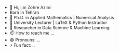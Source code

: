 - 👋 Hi, I,m Zohre Azimi
- Born in Tehran
- 👀  Ph.D. in Applied Mathematics | Numerical Analysis
- 🌱 University Lecturer | LaTeX & Python Instructor
- 💞️ Researcher in Data Science & Machine Learning
- 📫 How to reach me ...
- 😄 Pronouns: ...
- ⚡ Fun fact: ..

<!---
Hello! I’m Zahra Azimi, a Ph.D. graduate in Applied Mathematics from Tehran, with extensive experience teaching at the university level and instructing LaTeX and Python.
After completing my doctorate, I shifted my focus to the fields of Data Science, Machine Learning, and advanced data analysis.
--->
